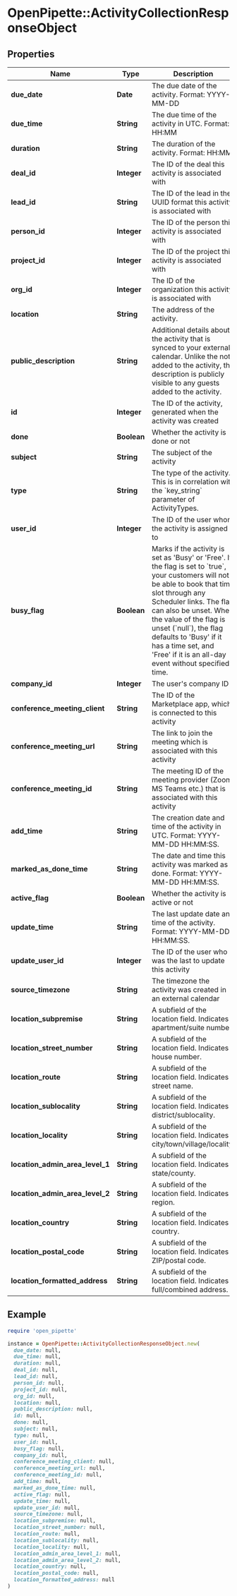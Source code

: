 # OpenPipette::ActivityCollectionResponseObject

## Properties

| Name | Type | Description | Notes |
| ---- | ---- | ----------- | ----- |
| **due_date** | **Date** | The due date of the activity. Format: YYYY-MM-DD | [optional] |
| **due_time** | **String** | The due time of the activity in UTC. Format: HH:MM | [optional] |
| **duration** | **String** | The duration of the activity. Format: HH:MM | [optional] |
| **deal_id** | **Integer** | The ID of the deal this activity is associated with | [optional] |
| **lead_id** | **String** | The ID of the lead in the UUID format this activity is associated with | [optional] |
| **person_id** | **Integer** | The ID of the person this activity is associated with | [optional] |
| **project_id** | **Integer** | The ID of the project this activity is associated with | [optional] |
| **org_id** | **Integer** | The ID of the organization this activity is associated with | [optional] |
| **location** | **String** | The address of the activity. | [optional] |
| **public_description** | **String** | Additional details about the activity that is synced to your external calendar. Unlike the note added to the activity, the description is publicly visible to any guests added to the activity. | [optional] |
| **id** | **Integer** | The ID of the activity, generated when the activity was created | [optional] |
| **done** | **Boolean** | Whether the activity is done or not | [optional] |
| **subject** | **String** | The subject of the activity | [optional] |
| **type** | **String** | The type of the activity. This is in correlation with the &#x60;key_string&#x60; parameter of ActivityTypes. | [optional] |
| **user_id** | **Integer** | The ID of the user whom the activity is assigned to | [optional] |
| **busy_flag** | **Boolean** | Marks if the activity is set as &#39;Busy&#39; or &#39;Free&#39;. If the flag is set to &#x60;true&#x60;, your customers will not be able to book that time slot through any Scheduler links. The flag can also be unset. When the value of the flag is unset (&#x60;null&#x60;), the flag defaults to &#39;Busy&#39; if it has a time set, and &#39;Free&#39; if it is an all-day event without specified time. | [optional] |
| **company_id** | **Integer** | The user&#39;s company ID | [optional] |
| **conference_meeting_client** | **String** | The ID of the Marketplace app, which is connected to this activity | [optional] |
| **conference_meeting_url** | **String** | The link to join the meeting which is associated with this activity | [optional] |
| **conference_meeting_id** | **String** | The meeting ID of the meeting provider (Zoom, MS Teams etc.) that is associated with this activity | [optional] |
| **add_time** | **String** | The creation date and time of the activity in UTC. Format: YYYY-MM-DD HH:MM:SS. | [optional] |
| **marked_as_done_time** | **String** | The date and time this activity was marked as done. Format: YYYY-MM-DD HH:MM:SS. | [optional] |
| **active_flag** | **Boolean** | Whether the activity is active or not | [optional] |
| **update_time** | **String** | The last update date and time of the activity. Format: YYYY-MM-DD HH:MM:SS. | [optional] |
| **update_user_id** | **Integer** | The ID of the user who was the last to update this activity | [optional] |
| **source_timezone** | **String** | The timezone the activity was created in an external calendar | [optional] |
| **location_subpremise** | **String** | A subfield of the location field. Indicates apartment/suite number. | [optional] |
| **location_street_number** | **String** | A subfield of the location field. Indicates house number. | [optional] |
| **location_route** | **String** | A subfield of the location field. Indicates street name. | [optional] |
| **location_sublocality** | **String** | A subfield of the location field. Indicates district/sublocality. | [optional] |
| **location_locality** | **String** | A subfield of the location field. Indicates city/town/village/locality. | [optional] |
| **location_admin_area_level_1** | **String** | A subfield of the location field. Indicates state/county. | [optional] |
| **location_admin_area_level_2** | **String** | A subfield of the location field. Indicates region. | [optional] |
| **location_country** | **String** | A subfield of the location field. Indicates country. | [optional] |
| **location_postal_code** | **String** | A subfield of the location field. Indicates ZIP/postal code. | [optional] |
| **location_formatted_address** | **String** | A subfield of the location field. Indicates full/combined address. | [optional] |

## Example

```ruby
require 'open_pipette'

instance = OpenPipette::ActivityCollectionResponseObject.new(
  due_date: null,
  due_time: null,
  duration: null,
  deal_id: null,
  lead_id: null,
  person_id: null,
  project_id: null,
  org_id: null,
  location: null,
  public_description: null,
  id: null,
  done: null,
  subject: null,
  type: null,
  user_id: null,
  busy_flag: null,
  company_id: null,
  conference_meeting_client: null,
  conference_meeting_url: null,
  conference_meeting_id: null,
  add_time: null,
  marked_as_done_time: null,
  active_flag: null,
  update_time: null,
  update_user_id: null,
  source_timezone: null,
  location_subpremise: null,
  location_street_number: null,
  location_route: null,
  location_sublocality: null,
  location_locality: null,
  location_admin_area_level_1: null,
  location_admin_area_level_2: null,
  location_country: null,
  location_postal_code: null,
  location_formatted_address: null
)
```

